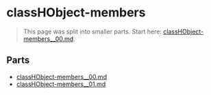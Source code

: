 # classHObject-members

> This page was split into smaller parts. Start here: [classHObject-members__00.md](classHObject-members__00.md).

## Parts

- [classHObject-members__00.md](classHObject-members__00.md)
- [classHObject-members__01.md](classHObject-members__01.md)
